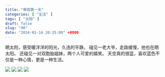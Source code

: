```yaml
---
title: "寒假第一天"
categories: [ "生活" ]
tags: [ "太阳" ]
draft: false
slug: "90"
date: "2024-01-14 20:35:00" +0800
---
```


晒太阳，感受暖洋洋的阳光，久违的平静。
碰见一老大爷，走路缓慢，他也在晒太阳。
还碰见一对双胞胎姐妹，两个人可爱的嬉笑。
天空真的很蓝，喜欢蓝色不仅是一种心情，更是一种生活。


![](https://album.wangyunzi.com/2024/01/14/QLOZ42.JPG)
![](https://album.wangyunzi.com/2024/01/14/jnWzKa.JPG)
![](https://album.wangyunzi.com/2024/01/14/Dux9ze.JPG)
![](https://album.wangyunzi.com/2024/01/14/Xz5FAu.JPG)
